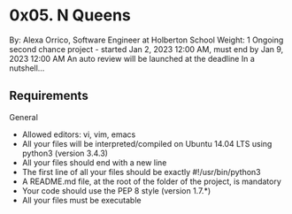 # 0x05. N Queens
 By: Alexa Orrico, Software Engineer at Holberton School
 Weight: 1
 Ongoing second chance project - started Jan 2, 2023 12:00 AM, must end by Jan 9, 2023 12:00 AM
 An auto review will be launched at the deadline
In a nutshell…

## Requirements
General
* Allowed editors: vi, vim, emacs
* All your files will be interpreted/compiled on Ubuntu 14.04 LTS using python3 (version 3.4.3)
* All your files should end with a new line
* The first line of all your files should be exactly #!/usr/bin/python3
* A README.md file, at the root of the folder of the project, is mandatory
* Your code should use the PEP 8 style (version 1.7.*)
* All your files must be executable